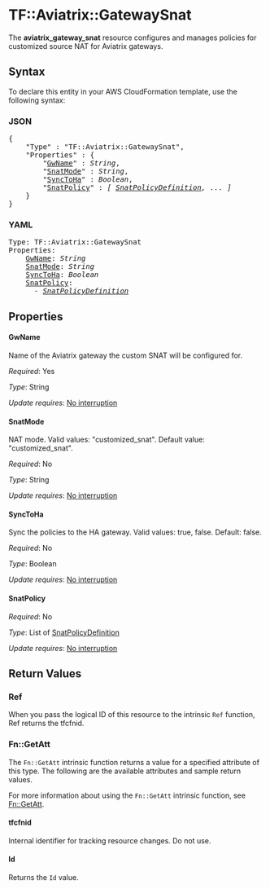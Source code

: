 # TF::Aviatrix::GatewaySnat

The **aviatrix_gateway_snat** resource configures and manages policies for customized source NAT for Aviatrix gateways.

## Syntax

To declare this entity in your AWS CloudFormation template, use the following syntax:

### JSON

<pre>
{
    "Type" : "TF::Aviatrix::GatewaySnat",
    "Properties" : {
        "<a href="#gwname" title="GwName">GwName</a>" : <i>String</i>,
        "<a href="#snatmode" title="SnatMode">SnatMode</a>" : <i>String</i>,
        "<a href="#synctoha" title="SyncToHa">SyncToHa</a>" : <i>Boolean</i>,
        "<a href="#snatpolicy" title="SnatPolicy">SnatPolicy</a>" : <i>[ <a href="snatpolicydefinition.md">SnatPolicyDefinition</a>, ... ]</i>
    }
}
</pre>

### YAML

<pre>
Type: TF::Aviatrix::GatewaySnat
Properties:
    <a href="#gwname" title="GwName">GwName</a>: <i>String</i>
    <a href="#snatmode" title="SnatMode">SnatMode</a>: <i>String</i>
    <a href="#synctoha" title="SyncToHa">SyncToHa</a>: <i>Boolean</i>
    <a href="#snatpolicy" title="SnatPolicy">SnatPolicy</a>: <i>
      - <a href="snatpolicydefinition.md">SnatPolicyDefinition</a></i>
</pre>

## Properties

#### GwName

Name of the Aviatrix gateway the custom SNAT will be configured for.

_Required_: Yes

_Type_: String

_Update requires_: [No interruption](https://docs.aws.amazon.com/AWSCloudFormation/latest/UserGuide/using-cfn-updating-stacks-update-behaviors.html#update-no-interrupt)

#### SnatMode

NAT mode. Valid values: "customized_snat". Default value: "customized_snat".

_Required_: No

_Type_: String

_Update requires_: [No interruption](https://docs.aws.amazon.com/AWSCloudFormation/latest/UserGuide/using-cfn-updating-stacks-update-behaviors.html#update-no-interrupt)

#### SyncToHa

Sync the policies to the HA gateway. Valid values: true, false. Default: false.

_Required_: No

_Type_: Boolean

_Update requires_: [No interruption](https://docs.aws.amazon.com/AWSCloudFormation/latest/UserGuide/using-cfn-updating-stacks-update-behaviors.html#update-no-interrupt)

#### SnatPolicy

_Required_: No

_Type_: List of <a href="snatpolicydefinition.md">SnatPolicyDefinition</a>

_Update requires_: [No interruption](https://docs.aws.amazon.com/AWSCloudFormation/latest/UserGuide/using-cfn-updating-stacks-update-behaviors.html#update-no-interrupt)

## Return Values

### Ref

When you pass the logical ID of this resource to the intrinsic `Ref` function, Ref returns the tfcfnid.

### Fn::GetAtt

The `Fn::GetAtt` intrinsic function returns a value for a specified attribute of this type. The following are the available attributes and sample return values.

For more information about using the `Fn::GetAtt` intrinsic function, see [Fn::GetAtt](https://docs.aws.amazon.com/AWSCloudFormation/latest/UserGuide/intrinsic-function-reference-getatt.html).

#### tfcfnid

Internal identifier for tracking resource changes. Do not use.

#### Id

Returns the <code>Id</code> value.


